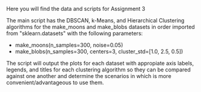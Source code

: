 Here you will find the data and scripts for Assignment 3

The main script has the DBSCAN, k-Means, and Hierarchical Clustering algorithms for the make_moons and make_blobs datasets in order imported from "sklearn.datasets" with the following parameters:

- make_moons(n_samples=300, noise=0.05)
- make_blobs(n_samples=300, centers=3, cluster_std=[1.0, 2.5, 0.5])

The script will output the plots for each dataset with appropiate axis labels, legends, and titles for each clustering algorithm so they can be compared against one another and determine the scenarios in which is more convenient/advantageous to use them.